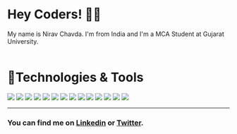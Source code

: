 # Hey Coders! 👋🏻
My name is Nirav Chavda. I'm from India and I'm a MCA Student at Gujarat University.
<br>
<br>

# 🔧Technologies & Tools

![](https://img.shields.io/badge/Stack-MERN-informational?style=flat&logo=express&logoColor=white&color=9c27b0)
![](https://img.shields.io/badge/OS-Windows|Linux-informational?style=flat&logo=linux&logoColor=white&color=9c27b0)
![](https://img.shields.io/badge/Editor-VSCode-informational?style=flat&logo=&logoColor=white&color=9c27b0)
![](https://img.shields.io/badge/Code-Java-informational?style=flat&logo=java&logoColor=white&color=9c27b0)
![](https://img.shields.io/badge/Code-C|C++-informational?style=flat&logo=c&logoColor=white&color=9c27b0)
![](https://img.shields.io/badge/Shell-Bash-informational?style=flat&logo=shell&logoColor=white&color=9c27b0)
![](https://img.shields.io/badge/Code-JS|TS-informational?style=flat&logo=javascript&logoColor=white&color=9c27b0)
![](https://img.shields.io/badge/Code-NodeJS-informational?style=flat&logo=node&logoColor=white&color=9c27b0)
![](https://img.shields.io/badge/Code-React-informational?style=flat&logo=React&logoColor=white&color=9c27b0)
![](https://img.shields.io/badge/Code-Dart-informational?style=flat&logo=dart&logoColor=white&color=9c27b0)
![](https://img.shields.io/badge/Code-Flutter-informational?style=flat&logo=flutter&logoColor=white&color=9c27b0)
![](https://img.shields.io/badge/Code-Java-informational?style=flat&logo=java&logoColor=white&color=9c27b0)
![](https://img.shields.io/badge/Tools-MySQL-informational?style=flat&logo=mysql&logoColor=white&color=9c27b0)
![](https://img.shields.io/badge/Tools-MongoDB-informational?style=flat&logo=mongodb&logoColor=white&color=9c27b0)

<hr>

### You can find me on <a href="https://www.linkedin.com/in/nirav-c-52645712b">Linkedin</a> or <a href="https://twitter.com/niravchavda99">Twitter</a>.

<!--
**niravchavda99/niravchavda99** is a ✨ _special_ ✨ repository because its `README.md` (this file) appears on your GitHub profile.

Here are some ideas to get you started:

- 🔭 I’m currently working on ...
- 🌱 I’m currently learning ...
- 👯 I’m looking to collaborate on ...
- 🤔 I’m looking for help with ...
- 💬 Ask me about ...
- 📫 How to reach me: ...
- 😄 Pronouns: ...
- ⚡ Fun fact: ...
-->
